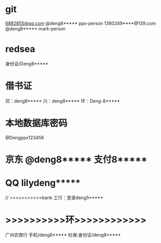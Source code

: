 
# git
6882855@qq.com @deng8***** ppx-person
1360249****@139.com @deng8***** mark-person

# redsea
身份证/Deng8*****

# 借书证
邓：deng8*****
兴：deng8*****
环：Deng-8*****

# 本地数据库密码
@Dengppx123456

# 京东 @deng8***** 支付8*****
# QQ lilydeng*****


// >>>>>>>>>>>bank
工行：登录deng5*****











# >>>>>>>>>>环>>>>>>>>>>>>
广州农商行 手机/deng8*****
社保:身份证/deng8*****







